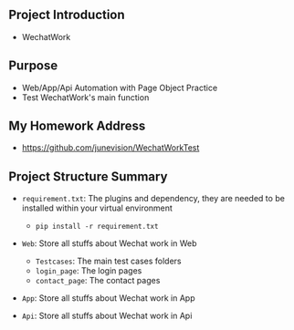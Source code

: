 ## Project Introduction
- WechatWork

## Purpose
- Web/App/Api Automation with Page Object Practice
- Test WechatWork's main function

## My Homework Address
- https://github.com/junevision/WechatWorkTest

## Project Structure Summary
- `requirement.txt`: The plugins and dependency, they are needed to be installed within your virtual environment
  - `pip install -r requirement.txt`
  
- `Web`: Store all stuffs about Wechat work in Web 
  - `Testcases`: The main test cases folders 
  - `login_page`: The login pages
  - `contact_page`: The contact pages
  
- `App`: Store all stuffs about Wechat work in App

- `Api`: Store all stuffs about Wechat work in Api
